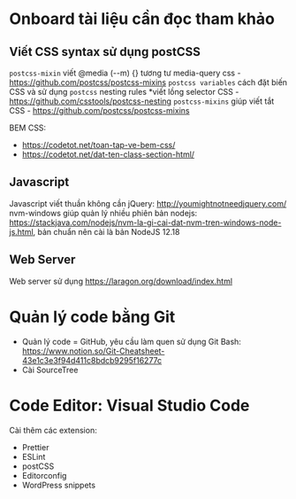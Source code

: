 # Onboard tài liệu cần đọc tham khảo

## Viết CSS syntax sử dụng postCSS

`postcss-mixin` viết @media (--m) {} tương tư media-query css - https://github.com/postcss/postcss-mixins
`postcss variables` cách đặt biến CSS và sử dụng
`postcss` nesting rules *viết lồng selector CSS - https://github.com/csstools/postcss-nesting
`postcss-mixins` giúp viết tắt CSS - https://github.com/postcss/postcss-mixins

BEM CSS:
- https://codetot.net/toan-tap-ve-bem-css/
- https://codetot.net/dat-ten-class-section-html/

## Javascript

Javascript viết thuần không cần jQuery: http://youmightnotneedjquery.com/
nvm-windows giúp quản lý nhiều phiên bản nodejs: https://stackjava.com/nodejs/nvm-la-gi-cai-dat-nvm-tren-windows-node-js.html, bản chuẩn nên cài là bản NodeJS 12.18

## Web Server
Web server sử dụng https://laragon.org/download/index.html

# Quản lý code bằng Git

- Quản lý code = GitHub, yêu cầu làm quen sử dụng Git Bash: https://www.notion.so/Git-Cheatsheet-43e1c3e3f94d411c8bdcb9295f16277c
- Cài SourceTree

# Code Editor: Visual Studio Code

Cài thêm các extension:

- Prettier
- ESLint
- postCSS
- Editorconfig
- WordPress snippets
